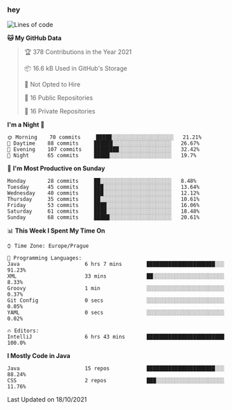 ### hey

<!--START_SECTION:waka-->
![Lines of code](https://img.shields.io/badge/From%20Hello%20World%20I%27ve%20Written-110073%20lines%20of%20code-blue)

**🐱 My GitHub Data** 

> 🏆 378 Contributions in the Year 2021
 > 
> 📦 16.6 kB Used in GitHub's Storage 
 > 
> 🚫 Not Opted to Hire
 > 
> 📜 16 Public Repositories 
 > 
> 🔑 16 Private Repositories  
 > 
**I'm a Night 🦉** 

```text
🌞 Morning    70 commits     █████░░░░░░░░░░░░░░░░░░░░   21.21% 
🌆 Daytime    88 commits     ██████░░░░░░░░░░░░░░░░░░░   26.67% 
🌃 Evening    107 commits    ████████░░░░░░░░░░░░░░░░░   32.42% 
🌙 Night      65 commits     █████░░░░░░░░░░░░░░░░░░░░   19.7%

```
📅 **I'm Most Productive on Sunday** 

```text
Monday       28 commits     ██░░░░░░░░░░░░░░░░░░░░░░░   8.48% 
Tuesday      45 commits     ███░░░░░░░░░░░░░░░░░░░░░░   13.64% 
Wednesday    40 commits     ███░░░░░░░░░░░░░░░░░░░░░░   12.12% 
Thursday     35 commits     ██░░░░░░░░░░░░░░░░░░░░░░░   10.61% 
Friday       53 commits     ████░░░░░░░░░░░░░░░░░░░░░   16.06% 
Saturday     61 commits     ████░░░░░░░░░░░░░░░░░░░░░   18.48% 
Sunday       68 commits     █████░░░░░░░░░░░░░░░░░░░░   20.61%

```


📊 **This Week I Spent My Time On** 

```text
⌚︎ Time Zone: Europe/Prague

💬 Programming Languages: 
Java                     6 hrs 7 mins        ██████████████████████░░░   91.23% 
XML                      33 mins             ██░░░░░░░░░░░░░░░░░░░░░░░   8.33% 
Groovy                   1 min               ░░░░░░░░░░░░░░░░░░░░░░░░░   0.37% 
Git Config               0 secs              ░░░░░░░░░░░░░░░░░░░░░░░░░   0.05% 
YAML                     0 secs              ░░░░░░░░░░░░░░░░░░░░░░░░░   0.02%

🔥 Editors: 
IntelliJ                 6 hrs 43 mins       █████████████████████████   100.0%

```

**I Mostly Code in Java** 

```text
Java                     15 repos            ██████████████████████░░░   88.24% 
CSS                      2 repos             ███░░░░░░░░░░░░░░░░░░░░░░   11.76%

```



 Last Updated on 18/10/2021
<!--END_SECTION:waka-->
